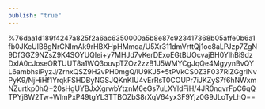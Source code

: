 ```yaml
---
publish: "true"
---
```

%76daa1d189f4247a825f2a6ac6350000a5b8e87c923417368b05affe0b6a1fb0JKcUIB8gNrCNImAk9rHBXHpHMmqa/U5Xr311dmVrttQj1oc8aLPJzp7ZgN9DfGGZ9NZsZ9K4SOYUQIei+y7MHJd7vKerDExoEGtBUOcvajBH0YlhBi9dzDxlA0cJoseORTUUT8a1WQ3ouvpTZOz2zzB1J5WMYCgJqQe4MgyynBvQYL6ambhsiPyzJ/ZrnxQSZ9H2vPH0mgQ/lU9KJ5+5tPVkCS0Z3F037RiZGgrlNvPyK9/NjHiHf1YrqkFSHDByNGSJQKnKIU4vErRsT0COUPr7iJKZyS7f6hNWxmNZurtkp0hQ+20sHgUYBJxXgrwbYtznM6eGs7uLXYldFiH/4JR0nqvrFpC6qQTPYjBW2Tw+WlmPxP49tgYL3TTBOZbS8rXqV64yx3F9Yjz0G9JLoTyLhQ==